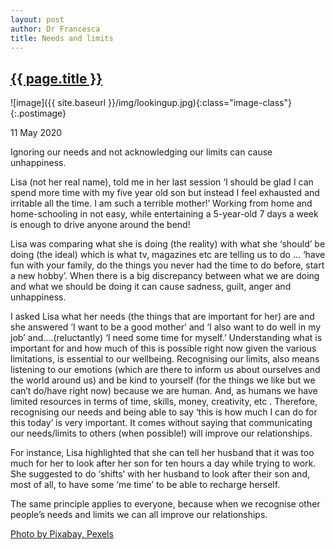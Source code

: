```yaml
---
layout: post
author: Dr Francesca
title: Needs and limits
---
```

 
 <h2 class="postheader"><a href="{{ site.baseurl }}{{ page.url }}">{{ page.title }}</a></h2>


![image]({{ site.baseurl }}/img/lookingup.jpg){:class="image-class"}{:.postimage}

<p class="blogdate">11 May 2020</p>

Ignoring our needs and not acknowledging our limits can cause unhappiness. 

Lisa (not her real name), told me in her last session ‘I should be glad I can spend more time with my five year old son but instead I feel exhausted and irritable all the time. I am such a terrible mother!’ Working from home and home-schooling in not easy, while entertaining a 5-year-old 7 days a week is enough to drive anyone around the bend! 

Lisa was comparing what she is doing (the reality) with what she ‘should’ be doing (the ideal) which is what tv, magazines etc are telling us to do … ‘have fun with your family, do the things you never had the time to do before, start a new hobby’. When there is a big discrepancy between what we are doing and what we should be doing it can cause sadness, guilt, anger and unhappiness.

I asked Lisa what her needs (the things that are important for her) are and she answered ‘I want to be a good mother’ and ‘I also want to do well in my job’ and….(reluctantly) ‘I need some time for myself.’ Understanding what is important for and how much of this is possible right now given the various limitations, is essential to our wellbeing. Recognising our limits, also means listening to our emotions (which are there to inform us about ourselves and the world around us) and be kind to yourself (for the things we like but we can’t do/have right now) because we are human. And, as humans we have limited resources in terms of time, skills, money, creativity, etc . Therefore, recognising our needs and being able to say ‘this is how much I can do for this today’ is very important. It comes without saying that communicating our needs/limits to others (when possible!) will improve our relationships.  

For instance, Lisa highlighted that she can tell her husband that it was too much for her to look after her son for ten hours a day while trying to work. She suggested to do ‘shifts’  with her husband to look after their son and, most of all, to have some ‘me time’ to be able to recharge herself. 

The same principle applies to everyone, because when we recognise other people’s needs and limits we can all improve our relationships.



<a href="https://www.pexels.com/photo/high-angle-view-of-lying-down-on-grass-258330/?utm_content=attributionCopyText&utm_medium=referral&utm_source=pexels">Photo by Pixabay, Pexels</a>


<br>
<div class="sharethis-inline-share-buttons"></div>
<br>
